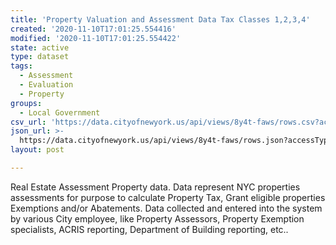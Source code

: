 ```yaml
---
title: 'Property Valuation and Assessment Data Tax Classes 1,2,3,4'
created: '2020-11-10T17:01:25.554416'
modified: '2020-11-10T17:01:25.554422'
state: active
type: dataset
tags:
  - Assessment
  - Evaluation
  - Property
groups:
  - Local Government
csv_url: 'https://data.cityofnewyork.us/api/views/8y4t-faws/rows.csv?accessType=DOWNLOAD'
json_url: >-
  https://data.cityofnewyork.us/api/views/8y4t-faws/rows.json?accessType=DOWNLOAD
layout: post

---
```

Real Estate Assessment Property data. Data represent NYC properties assessments for purpose to calculate Property Tax, Grant eligible properties Exemptions and/or Abatements. Data collected and entered into the system by various City employee, like Property Assessors, Property Exemption specialists, ACRIS reporting, Department of Building reporting, etc..
